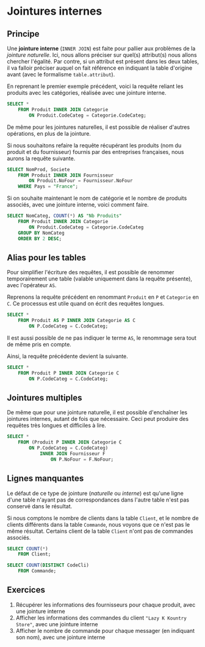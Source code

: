 # Jointures internes

## Principe

Une **jointure interne** (`INNER JOIN`) est faite pour pallier aux problèmes de la *jointure naturelle*. Ici, nous allons préciser sur quel(s) attribut(s) nous allons chercher l'égalité. Par contre, si un attribut est présent dans les deux tables, il va falloir préciser auquel on fait référence en indiquant la table d'origine avant (avec le formalisme `table.attribut`).

En reprenant le premier exemple précédent, voici la requête reliant les produits avec les catégories, réalisée avec une jointure interne.

```sql
SELECT *
	FROM Produit INNER JOIN Categorie
		ON Produit.CodeCateg = Categorie.CodeCateg;
```

De même pour les jointures naturelles, il est possible de réaliser d'autres opérations, en plus de la jointure. 

Si nous souhaitons refaire la requête récupérant les produits (nom du produit et du fournisseur) fournis par des entreprises françaises, nous aurons la requête suivante.

```sql
SELECT NomProd, Societe
	FROM Produit INNER JOIN Fournisseur
		ON Produit.NoFour = Fournisseur.NoFour
	WHERE Pays = "France";
```

Si on souhaite maintenant le nom de catégorie et le nombre de produits associés, avec une jointure interne, voici comment faire.

```sql
SELECT NomCateg, COUNT(*) AS "Nb Produits"
	FROM Produit INNER JOIN Categorie
		ON Produit.CodeCateg = Categorie.CodeCateg
	GROUP BY NomCateg
	ORDER BY 2 DESC;
```


## Alias pour les tables

Pour simplifier l'écriture des requêtes, il est possible de renommer temporairement une table (valable uniquement dans la requête présente), avec l'opérateur `AS`.

Reprenons la requête précédent en renommant `Produit` en `P` et `Categorie` en `C`. Ce processus est utile quand on écrit des requêtes longues.

```sql
SELECT *
	FROM Produit AS P INNER JOIN Categorie AS C
		ON P.CodeCateg = C.CodeCateg;
```

Il est aussi possible de ne pas indiquer le terme `AS`, le renommage sera tout de même pris en compte.

Ainsi, la requête précédente devient la suivante.

```sql
SELECT *
	FROM Produit P INNER JOIN Categorie C
		ON P.CodeCateg = C.CodeCateg;
```


## Jointures multiples

De même que pour une jointure naturelle, il est possible d'enchaîner les jointures internes, autant de fois que nécessaire. Ceci peut produire des requêtes très longues et difficiles à lire.

```sql
SELECT *
    FROM (Produit P INNER JOIN Categorie C
        ON P.CodeCateg = C.CodeCateg)
            INNER JOIN Fournisseur F
                ON P.NoFour = F.NoFour;
```

## Lignes manquantes

Le défaut de ce type de jointure (*naturelle* ou *interne*) est qu'une ligne d'une table n'ayant pas de correspondances dans l'autre table n'est pas conservé dans le résultat.

Si nous comptons le nombre de clients dans la table `Client`, et le nombre de clients différents dans la table `Commande`, nous voyons que ce n'est pas le même résultat. Certains client de la table `Client` n'ont pas de commandes associés.

```sql
SELECT COUNT(*)
	FROM Client;
```

```sql
SELECT COUNT(DISTINCT CodeCli)
	FROM Commande;
```


## Exercices

1. Récupérer les informations des fournisseurs pour chaque produit, avec une jointure interne
2. Afficher les informations des commandes du client `"Lazy K Kountry Store"`, avec une jointure interne
3. Afficher le nombre de commande pour chaque messager (en indiquant son nom), avec une jointure interne
